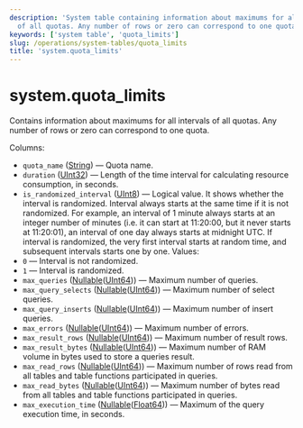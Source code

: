 ```yaml
---
description: 'System table containing information about maximums for all intervals
  of all quotas. Any number of rows or zero can correspond to one quota.'
keywords: ['system table', 'quota_limits']
slug: /operations/system-tables/quota_limits
title: 'system.quota_limits'
---
```


# system.quota_limits

Contains information about maximums for all intervals of all quotas. Any number of rows or zero can correspond to one quota.

Columns:

- `quota_name` ([String](../../sql-reference/data-types/string.md)) — Quota name.
- `duration` ([UInt32](../../sql-reference/data-types/int-uint.md)) — Length of the time interval for calculating resource consumption, in seconds.
- `is_randomized_interval` ([UInt8](/sql-reference/data-types/int-uint#integer-ranges)) — Logical value. It shows whether the interval is randomized. Interval always starts at the same time if it is not randomized. For example, an interval of 1 minute always starts at an integer number of minutes (i.e. it can start at 11:20:00, but it never starts at 11:20:01), an interval of one day always starts at midnight UTC. If interval is randomized, the very first interval starts at random time, and subsequent intervals starts one by one. Values:
- `0` — Interval is not randomized.
- `1` — Interval is randomized.
- `max_queries` ([Nullable](../../sql-reference/data-types/nullable.md)([UInt64](../../sql-reference/data-types/int-uint.md))) — Maximum number of queries.
- `max_query_selects` ([Nullable](../../sql-reference/data-types/nullable.md)([UInt64](../../sql-reference/data-types/int-uint.md))) — Maximum number of select queries.
- `max_query_inserts` ([Nullable](../../sql-reference/data-types/nullable.md)([UInt64](../../sql-reference/data-types/int-uint.md))) — Maximum number of insert queries.
- `max_errors` ([Nullable](../../sql-reference/data-types/nullable.md)([UInt64](../../sql-reference/data-types/int-uint.md))) — Maximum number of errors.
- `max_result_rows` ([Nullable](../../sql-reference/data-types/nullable.md)([UInt64](../../sql-reference/data-types/int-uint.md))) — Maximum number of result rows.
- `max_result_bytes` ([Nullable](../../sql-reference/data-types/nullable.md)([UInt64](../../sql-reference/data-types/int-uint.md))) — Maximum number of RAM volume in bytes used to store a queries result.
- `max_read_rows` ([Nullable](../../sql-reference/data-types/nullable.md)([UInt64](../../sql-reference/data-types/int-uint.md))) — Maximum number of rows read from all tables and table functions participated in queries.
- `max_read_bytes` ([Nullable](../../sql-reference/data-types/nullable.md)([UInt64](../../sql-reference/data-types/int-uint.md))) — Maximum number of bytes read from all tables and table functions participated in queries.
- `max_execution_time` ([Nullable](../../sql-reference/data-types/nullable.md)([Float64](../../sql-reference/data-types/float.md))) — Maximum of the query execution time, in seconds.
